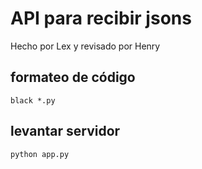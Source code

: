 # API para recibir jsons
Hecho por Lex y revisado por Henry

## formateo de código
```
black *.py
```

## levantar servidor
```
python app.py
```